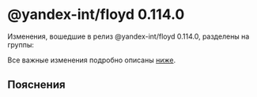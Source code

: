 # @yandex-int/floyd 0.114.0

<!-- ЧЕЛОВЕЧЕСКОЕ ВСТУПЛЕНИЕ -->

Изменения, вошедшие в релиз @yandex-int/floyd 0.114.0, разделены на группы:

Все важные изменения подробно описаны [ниже](#Пояснения).

## Пояснения


